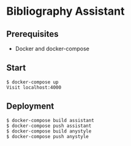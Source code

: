 # Bibliography Assistant

## Prerequisites

- Docker and docker-compose

## Start

    $ docker-compose up
    Visit localhost:4000

## Deployment

    $ docker-compose build assistant
    $ docker-compose push assistant
    $ docker-compose build anystyle
    $ docker-compose push anystyle
